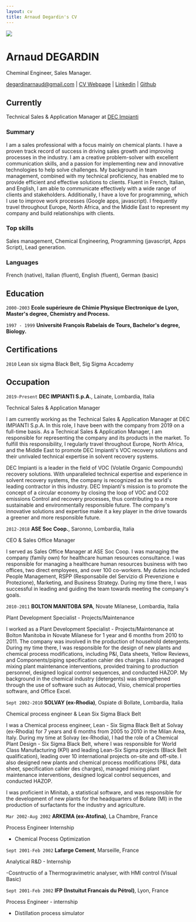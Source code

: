 ```yaml
---
layout: cv
title: Arnaud Degardin's CV
---
```


<img src="https://media.licdn.com/dms/image/C4E03AQFtOn-W8rJWJA/profile-displayphoto-shrink_200_200/0/1652964404901?e=1695254400&v=beta&t=Cf5zTGK2wNxJRFPmZW5WBdXK2oB_CnKp4mqPgcqxkHI"  align="center">

# Arnaud DEGARDIN
Cheminal Engineer, Sales Manager.

<div id="webaddress">
<a href="degardinarnaud@gmail.com">degardinarnaud@gmail.com</a>
| <a href="https://adegard.github.io/markdown-cv/">CV Webpage</a>
| <a href="https://www.linkedin.com/in/arnauddegardin/">Linkedin</a>
| <a href="https://github.com/adegard/">Github</a>  
</div>


## Currently

Technical Sales & Application Manager at <a href="https://www.linkedin.com/in/arnauddegardin/">DEC Impianti</a>

### Summary

I am a sales professional with a focus mainly on chemical plants. I have a proven track record of success in driving sales growth and improving processes in the industry. 
I am a creative problem-solver with excellent communication skills, and a passion for implementing new and innovative technologies to help solve challenges. 
My background in team management, combined with my technical proficiency, has enabled me to provide efficient and effective solutions to clients. 
Fluent in French, Italian, and English, I am able to communicate effectively with a wide range of clients and stakeholders. 
Additionally, I have a love for programming, which I use to improve work processes (Google apps, javascript). 
I frequently travel throughout Europe, North Africa, and the Middle East to represent my company and build relationships with clients.

### Top skills

Sales management, Chemical Engineering, Programming (javascript, Apps Script), Lead generation.

### Languages

French (native), Italian (fluent), English (fluent), German (basic)

## Education

`2000-2003`
__Ecole supérieure de Chimie Physique Electronique de Lyon, Master's degree, Chemistry and Process.__

`1997 - 1999`
__Université François Rabelais de Tours, Bachelor's degree, Biology.__


## Certifications

`2010`
Lean six sigma Black Belt, Sig Sigma Accademy


## Occupation

`2019-Present`
__DEC IMPIANTI S.p.A.__, Lainate, Lombardia, Italia

Technical Sales & Application Manager

I am currently working as the Technical Sales & Application Manager at DEC IMPIANTI S.p.A. In this role, I have been with the company from 2019 on a full-time basis. As a Technical Sales & Application Manager, I am responsible for representing the company and its products in the market. To fulfill this responsibility, I regularly travel throughout Europe, North Africa, and the Middle East to promote DEC Impianti's VOC recovery solutions and their unrivaled technical expertise in solvent recovery systems.


DEC Impianti is a leader in the field of VOC (Volatile Organic Compounds) recovery solutions. With unparalleled technical expertise and experience in solvent recovery systems, the company is recognized as the world's leading contractor in this industry. DEC Impianti's mission is to promote the
concept of a circular economy by closing the loop of VOC and CO2 emissions Control and recovery processes, thus contributing to a more sustainable and environmentally responsible future. The company's innovative solutions and expertise make it a key player in the drive towards a greener and more responsible future.

`2012-2018`
__ASE Soc Coop.__, Saronno, Lombardia, Italia

CEO & Sales Office Manager

I served as Sales Office Manager at ASE Soc Coop. I was managing the company (family own) for healthcare human resources consultance. I was responsible for managing a healthcare human resources business with two offices, two direct employees, and over 100 co-workers. My duties included People Management, RSPP (Responsabile del Servizio di Prevenzione e Protezione), Marketing, and Business Strategy. During my time there, I was successful in leading and guiding the team towards meeting the company's goals.

`2010-2011`
__BOLTON MANITOBA SPA__, Novate Milanese, Lombardia, Italia

Plant Development Specialist - Projects/Maintenance

I worked as a Plant Development Specialist - Projects/Maintenance at Bolton Manitoba in Novate Milanese for 1 year and 6 months from 2010 to 2011. The company was involved in the production of household detergents. During my time there, I was responsible for the design of new plants and chemical process modifications, including P&I, Data sheets, Yellow Reviews, and Components/piping specification cahier des charges. I also managed mixing plant maintenance interventions, provided training to production personnel, designed logical control sequences, and conducted HAZOP. My background in the chemical industry (detergents) was strengthened through the use of software such as Autocad, Visio, chemical properties software, and Office Excel.

`Sept 2002-2010`
__SOLVAY (ex-Rhodia)__, Ospiate di Bollate, Lombardia, Italia

Chemical process engineer & Lean Six Sigma Black Belt

I was a Chemical process engineer, Lean - Six Sigma Black Belt at Solvay (ex-Rhodia) for 7 years and 6 months from 2005 to 2010 in the Milan Area, Italy. During my time at Solvay (ex-Rhodia), I had the role of a Chemical Plant Design - Six Sigma Black Belt, where I was responsible for World Class Manufacturing (KPI) and leading Lean-Six Sigma projects (Black Belt qualification), leading over 10 international projects on-site and off-site. I also designed new plants and chemical process modifications (P&I, data sheet, specification cahier des charges), managed mixing plant maintenance interventions, designed logical control sequences, and conducted HAZOP.

I was proficient in Minitab, a statistical software, and was responsible for the development of new plants for the headquarters of Bollate (MI) in the production of surfactants for the industry and agriculture.

`Mar 2002-Aug 2002`
__ARKEMA (ex-Atofina)__, La Chambre, France

Process Engineer Internship

- Chemical Process Optimization

`Sept 2001-Feb 2002`
__Lafarge Cement__, Marseille, France

Analytical R&D - Internship

-Cosntructio of a Thermogravimetric analyser, with HMI control (Visual Basic)

`Sept 2001-Feb 2002`
__IFP (Instuitut Francais du Pétrol)__, Lyon, France

Process Engineer - internship

- Distillation process simulator
  
<!-- ### Footer

Last updated: July 2023 -->


